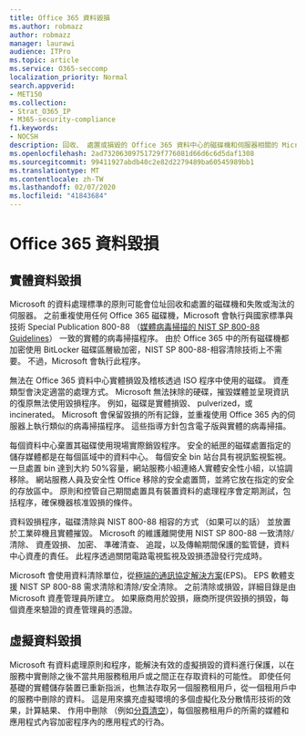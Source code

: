 ```yaml
---
title: Office 365 資料毀損
ms.author: robmazz
author: robmazz
manager: laurawi
audience: ITPro
ms.topic: article
ms.service: O365-seccomp
localization_priority: Normal
search.appverid:
- MET150
ms.collection:
- Strat_O365_IP
- M365-security-compliance
f1.keywords:
- NOCSH
description: 回收、 處置或損毀的 Office 365 資料中心的磁碟機和伺服器相關的 Microsoft 原則的概觀。
ms.openlocfilehash: 2ad73206309751729f776081d66d6c6d5daf1308
ms.sourcegitcommit: 99411927abdb40c2e82d2279489ba60545989bb1
ms.translationtype: MT
ms.contentlocale: zh-TW
ms.lasthandoff: 02/07/2020
ms.locfileid: "41843684"
---
```

# <a name="office-365-data-destruction"></a>Office 365 資料毀損

## <a name="physical-data-destruction"></a>實體資料毀損

Microsoft 的資料處理標準的原則可能會位址回收和處置的磁碟機和失敗或淘汰的伺服器。 之前重複使用任何 Office 365 磁碟機，Microsoft 會執行與國家標準與技術 Special Publication 800-88 （[媒體病毒掃描的 NIST SP 800-88 Guidelines](https://nvlpubs.nist.gov/nistpubs/SpecialPublications/NIST.SP.800-88r1.pdf)） 一致的實體的病毒掃描程序。 由於 Office 365 中的所有磁碟機都加密使用 BitLocker 磁碟區層級加密，NIST SP 800-88-相容清除技術上不需要。 不過，Microsoft 會執行此程序。

無法在 Office 365 資料中心實體損毀及稽核透過 ISO 程序中使用的磁碟。 資產類型會決定適當的處理方式。 Microsoft 無法抹除的硬碟，摧毀媒體並呈現資訊的復原無法使用毀損程序。 例如，磁碟是實體損毀、 pulverized，或 incinerated。 Microsoft 會保留毀損的所有記錄，並重複使用 Office 365 內的伺服器上執行類似的病毒掃描程序。 這些指導方針包含電子版與實體的病毒掃描。

每個資料中心棄置其磁碟使用現場實際銷毀程序。 安全的紙匣的磁碟處置指定的儲存媒體都是在每個區域中的資料中心。 每個安全 bin 站台具有視訊監視監視。 一旦處置 bin 達到大約 50%容量，網站服務小組連絡人實體安全性小組，以協調移除。 網站服務人員及安全性 Office 移除的安全處置筒，並將它放在指定的安全的存放區中。 原則和控管自己期間處置具有裝置資料的處理程序會定期測試，包括程序，確保機器核准毀損的條件。

資料毀損程序，磁碟清除與 NIST 800-88 相容的方式 （如果可以的話） 並放置於工業碎機且實體摧毀。 Microsoft 的維護離開使用 NIST SP 800-88 一致清除/清除、 資產毀損、 加密、 準確清查、 追蹤，以及傳輸期間保護的監管鏈，資料中心資產的責任。 此程序透過關閉電路電視監視及毀損憑證發行完成時。

Microsoft 會使用資料清除單位，從[極端的通訊協定解決方案](https://www.enterprisedataerasure.com/)(EPS)。 EPS 軟體支援 NIST SP 800-88 需求清除和清除/安全清除。 之前清除或損毀，詳細目錄是由 Microsoft 資產管理員所建立。 如果廠商用於毀損，廠商所提供毀損的損毀，每個資產來驗證的資產管理員的憑證。

## <a name="virtual-data-destruction"></a>虛擬資料毀損

Microsoft 有資料處理原則和程序，能解決有效的虛擬損毀的資料進行保護，以在服務中實刪除之後不當共用服務租用戶或之間正在存取資料的可能性。 即使任何基礎的實體儲存裝置已重新指派，也無法存取另一個服務租用戶，從一個租用戶中的服務中刪除的資料。 這是用來擴充虛擬環境的多個虛擬化及分散情形技術的效果，計算結果、 作用中刪除 （例如[分頁清空](https://docs.microsoft.com/office365/securitycompliance/office-365-exchange-online-data-deletion#page-zeroing)），每個服務租用戶的所需的媒體和應用程式內容加密程序內的應用程式的行為。